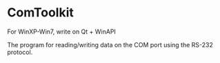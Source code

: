 ComToolkit
==========

For WinXP-Win7, write on Qt + WinAPI

The program for reading/writing data on the COM port using the RS-232 protocol.
